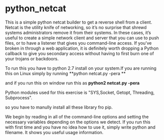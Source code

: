 # python_netcat
This is a simple python netcat builder to get a reverse shell from a client.
Netcat is the utility knife of networking, so it’s no surprise that shrewd systems administrators remove it from their systems.
In these cases, it’s useful to create a simple network client
and server that you can use to push files, or to have a listener that gives you
command-line access. If you’ve broken in through a web application, it is
definitely worth dropping a Python callback to give you secondary access
without having to first burn one of your trojans or backdoors.

To run this you have to python 2.7 install on your system.If you are running this on Linux simply by running 
**python netcat.py -pera **

and if you run this on window run this as 
**python2 netcat.py -pera**

Python modules used for this exercise is 
"SYS,Socket, Getopt, Threading, Subprocess".

so you have to manully install all these library fro pip.

We begin by reading in all of the command-line options and setting the necessary variables depending on the options we detect.
If you run this with first time and you have no idea how to use it, simply write python and filename. It shows you useful usage information.




